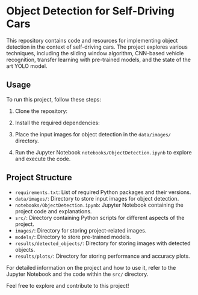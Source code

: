 # Object Detection for Self-Driving Cars

This repository contains code and resources for implementing object detection in the context of self-driving cars. The project explores various techniques, including the sliding window algorithm, CNN-based vehicle recognition, transfer learning with pre-trained models, and the state of the art YOLO model.

## Usage

To run this project, follow these steps:

1. Clone the repository:
2. Install the required dependencies:
3. Place the input images for object detection in the `data/images/` directory.

4. Run the Jupyter Notebook `notebooks/ObjectDetection.ipynb` to explore and execute the code.

## Project Structure

- `requirements.txt`: List of required Python packages and their versions.
- `data/images/`: Directory to store input images for object detection.
- `notebooks/ObjectDetection.ipynb`: Jupyter Notebook containing the project code and explanations.
- `src/`: Directory containing Python scripts for different aspects of the project.
- `images/`: Directory for storing project-related images.
- `models/`: Directory to store pre-trained models.
- `results/detected_objects/`: Directory for storing images with detected objects.
- `results/plots/`: Directory for storing performance and accuracy plots.

For detailed information on the project and how to use it, refer to the Jupyter Notebook and the code within the `src/` directory.

Feel free to explore and contribute to this project!

